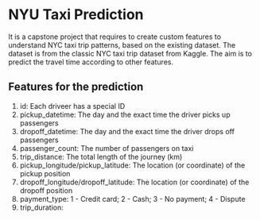 # NYU Taxi Prediction
It is a capstone project that requires to create custom features to understand NYC taxi trip patterns, based on the existing dataset. The dataset is from the classic NYC taxi trip dataset from Kaggle. The aim is to predict the travel time according to other features.

## Features for the prediction
1. id: Each driveer has a special ID
2. pickup_datetime: The day and the exact time the driver picks up passengers
3. dropoff_datetime: The day and the exact time the driver drops off passengers
4. passenger_count: The number of passengers on taxi
5. trip_distance: The total length of the journey (km)
6. pickup_longitude/pickup_latitude: The location (or coordinate) of the pickup position
7. dropoff_longitude/dropoff_latitude: The location (or coordinate) of the dropoff position
8. payment_type: 1 - Credit card; 2 - Cash; 3 - No payment; 4 - Dispute
9. trip_duration:
